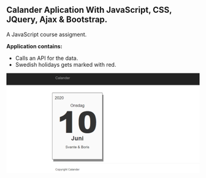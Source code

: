 ## Calander Aplication With JavaScript, CSS, JQuery, Ajax & Bootstrap.

A JavaScript course assigment.

**Application contains:**
* Calls an API for the data.
* Swedish holidays gets marked with red.

<img src="screenshot/screenshot.png" width="1000">

